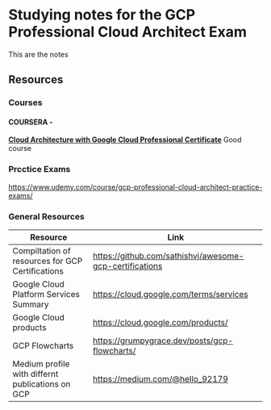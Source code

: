 # Studying notes for the GCP Professional Cloud Architect Exam

This are the notes


## Resources

### Courses
#### COURSERA - 
**[Cloud Architecture with Google Cloud Professional Certificate](https://www.coursera.org/professional-certificates/gcp-cloud-architect
)**
Good course

### Prcctice Exams
https://www.udemy.com/course/gcp-professional-cloud-architect-practice-exams/


### General Resources
|Resource|Link|
|-|-|
| Compiltation of resources for GCP Certifications|https://github.com/sathishvj/awesome-gcp-certifications|
| Google Cloud Platform Services Summary |https://cloud.google.com/terms/services|
| Google Cloud products | https://cloud.google.com/products/ |
| GCP Flowcharts |https://grumpygrace.dev/posts/gcp-flowcharts/|
| Medium profile with differnt publications on GCP|https://medium.com/@hello_92179|

